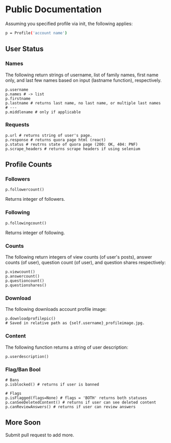 # Public Documentation

Assuming you specified profile via init, the following applies:

```bash
p = Profile('account name')
```

## User Status

### Names

The following return strings of username, list of family names, first name only, and last few names based on input (lastname function), respectively.

```python3
p.username
p.names # -> list
p.firstname
p.lastname # returns last name, no last name, or multiple last names
# ---
p.middlename # only if applicable
```

### Requests

```python3
p.url # returns string of user's page.
p.response # returns quora page html (react)
p.status # reutrns state of quora page (200: OK, 404: PNF)
p.scrape_headers # returns scrape headers if using selenium
```

## Profile Counts

### Followers

```python3
p.followercount()
```

Returns integer of followers.

### Following

```python3
p.followingcount()
```

Returns integer of following.

### Counts

The following return integers of view counts (of user's posts), answer counts (of user), question count (of user), and question shares respectively:

```python3
p.viewcount()
p.answercount()
p.questioncount()
p.questionshares()
```

### Download

The following downloads account profile image:

```python3
p.downloadprofilepic()
# Saved in relative path as {self.username}_profileimage.jpg.
```

### Content

The following function returns a string of user description:

```python3
p.userdescription()
```

### Flag/Ban Bool

```
# Bans
p.isblocked() # returns if user is banned

# Flags
p.isFlagged(flags=None) # flags = 'BOTH' returns both statuses
p.canSeeDeletedContent() # returns if user can see deleted content
p.canReviewAnswers() # returns if user can review answers
```

## More Soon

Submit pull request to add more.
